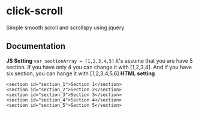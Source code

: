 # click-scroll
Simple smooth scroll and scrollspy using jquery

## Documentation
**JS Setting**
``
var sectionArray = [1,2,3,4,5]
``
it's assume that you are have 5 section. If you have only 4 you can change it with [1,2,3,4]. And if you have six section, you can hange it with [1,2,3,4,5,6]
**HTML setting**
```
<section id="section_1">Section 1</section>
<section id="section_2">Section 2</section>
<section id="section_3">Section 3</section>
<section id="section_4">Section 4</section>
<section id="section_5">Section 5</section>
```

